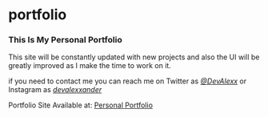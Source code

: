 # portfolio

### This Is My Personal Portfolio

This site will be constantly updated with new projects and also the UI will be greatly improved as I make the time to work on it.

if you need to contact me you can reach me on Twitter as _[@DevAlexx](https://twitter.com/DevAlexx)_ or Instagram as _[devalexxander](https://www.instagram.com/devalexxander/)_ 

Portfolio Site Available at: [Personal Portfolio](https://alexxmart.github.io/portfolio/)
